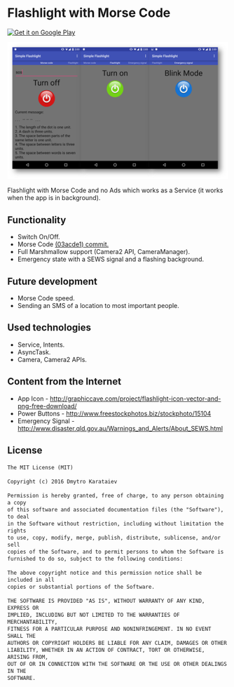 # Flashlight with Morse Code
<a href="https://play.google.com/store/apps/details?id=com.adkdevelopment.simpleflashlightadfree"><img alt="Get it on Google Play" src="https://play.google.com/intl/en_us/badges/images/apps/en-play-badge.png" width="185" height="60"/></a><br>

![Screenshot](materials/flashlight_screenshots.png)

Flashlight with Morse Code and no Ads which works as a Service (it works when the app is in background). </br>

## Functionality
* Switch On/Off.
* Morse Code [(03acde1) commit.](https://github.com/dmytroKarataiev/SimpleFlashlight/commit/03acde1851b01802823e2d7e044bdaf1f1a31297)
* Full Marshmallow support (Camera2 API, CameraManager).
* Emergency state with a SEWS signal and a flashing background.

## Future development
* Morse Code speed.
* Sending an SMS of a location to most important people.

## Used technologies
* Service, Intents.
* AsyncTask.
* Camera, Camera2 APIs.

## Content from the Internet
* App Icon - http://graphiccave.com/project/flashlight-icon-vector-and-png-free-download/
* Power Buttons - http://www.freestockphotos.biz/stockphoto/15104
* Emergency Signal - http://www.disaster.qld.gov.au/Warnings_and_Alerts/About_SEWS.html

License
-------

	The MIT License (MIT)

	Copyright (c) 2016 Dmytro Karataiev

	Permission is hereby granted, free of charge, to any person obtaining a copy
	of this software and associated documentation files (the "Software"), to deal
	in the Software without restriction, including without limitation the rights
	to use, copy, modify, merge, publish, distribute, sublicense, and/or sell
	copies of the Software, and to permit persons to whom the Software is
	furnished to do so, subject to the following conditions:

	The above copyright notice and this permission notice shall be included in all
	copies or substantial portions of the Software.

	THE SOFTWARE IS PROVIDED "AS IS", WITHOUT WARRANTY OF ANY KIND, EXPRESS OR
	IMPLIED, INCLUDING BUT NOT LIMITED TO THE WARRANTIES OF MERCHANTABILITY,
	FITNESS FOR A PARTICULAR PURPOSE AND NONINFRINGEMENT. IN NO EVENT SHALL THE
	AUTHORS OR COPYRIGHT HOLDERS BE LIABLE FOR ANY CLAIM, DAMAGES OR OTHER
	LIABILITY, WHETHER IN AN ACTION OF CONTRACT, TORT OR OTHERWISE, ARISING FROM,
	OUT OF OR IN CONNECTION WITH THE SOFTWARE OR THE USE OR OTHER DEALINGS IN THE
	SOFTWARE.